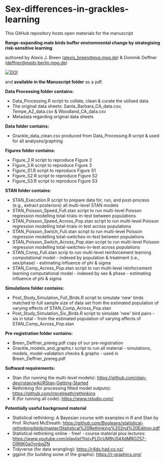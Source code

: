 # Sex-differences-in-grackles-learning

This GitHub repository hosts open materials for the manuscript

**Range-expanding male birds buffer environmental change by strategising risk-sensitive learning**

authored by Alexis J. Breen (alexis_breen@eva.mpg.de) & Dominik Deffner (deffner@mpib-berlin.mpg.de)

[![DOI](https://zenodo.org/badge/426571130.svg)](https://zenodo.org/badge/latestdoi/426571130)

and **available in the Manuscript folder** as a pdf. 

**Data Processing folder contains:**

- Data_Processing.R script to collate, clean & curate the utilised data
- The original data sheets: Santa_Barbara_CA_data.csv, Tempe_AZ_data.csv & Woodland_CA_data.csv
- Metadata regarding original data sheets

**Data folder contains:**
 
- Grackle_data_clean.csv produced from Data_Processing.R script & used for all analyses/graphing

**Figures folder contains:**

- Figure_2.R script to reproduce Figure 2
- Figure_3.R script to reproduce Figure 3
- Figure_S1.R script to reproduce Figure S1
- Figure_S2.R script to reproduce Figure S2
- Figure_S3.R script to reproduce Figure S3

**STAN folder contains:**

- STAN_Execution.R script to prepare data for, run, and post-process (e.g., extract posteriors) all multi-level STAN models
- STAN_Poisson_Speed_Full.stan script to run multi-level Poisson regression modelling total-trials-in-test between populations
- STAN_Poisson_Speed_Across_Pop.stan script to run multi-level Poisson regression modelling total-trials-in test across populations
- STAN_Poisson_Switch_Full.stan script to run multi-level Poisson regression modelling total-switches-in-test between populations
- STAN_Poisson_Switch_Across_Pop.stan script to run multi-level Poisson regression modelling total-switches-in-test across populations
- STAN_Comp_Full.stan scrip to run multi-level reinforcement learning computational model - indexed by population & treatment (i.e., sex/phase) - estimating influence of phi & sigma 
- STAN_Comp_Across_Pop.stan script to run multi-level reinforcement learning computational model - indexed by sex & phase - estimating influence of phi & sigma

**Simulations folder contains:**

- Post_Study_Simulation_Full_Birds.R script to simulate 'new' birds matched to full sample size of data set from the estimated population of varying effects of STAN_Comp_Across_Pop.stan 
- Post_Study_Simulation_Six_Birds.R script to simulate 'new' bird pairs - six in total - from the estimated population of varying effects of STAN_Comp_Across_Pop.stan 

**Pre-registration folder contains:**

- Breen_Deffner_prereg.pdf copy of our pre-registration 
- Grackle_models_and_graphs.r script to run all material - simulations, models, model-validation checks & graphs - used in Breen_Deffner_prereg.pdf

**Softward requirements:**

- Stan (for running the multi-level models): https://github.com/stan-dev/rstan/wiki/RStan-Getting-Started
- Rethinking (for processing fitted model outputs): https://github.com/rmcelreath/rethinking
- R (for running all code): https://www.rstudio.com/

**Potentially useful background material**

- Statistical rethinking: A Bayesian course with examples in R and Stan by Prof. Richard McElreath: https://github.com/Booleans/statistical-rethinking/blob/master/Statistical%20Rethinking%202nd%20Edition.pdf
- Statistical rethinking online - free! - course material plus lectures: https://www.youtube.com/playlist?list=PLDcUM9US4XdMROZ57-OIRtIK0aOynbgZN
- Tidyverse (for data wrangling): https://r4ds.had.co.nz/
- ggplot (for building some of the graphs): https://r-graphics.org/
